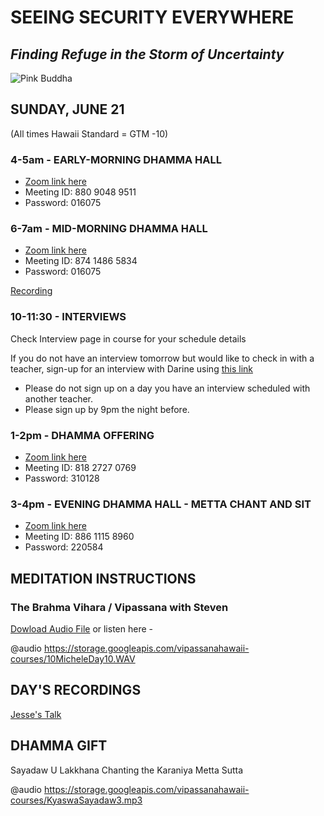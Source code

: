 # SEEING SECURITY EVERYWHERE
## *Finding Refuge in the Storm of Uncertainty*

![Pink Buddha](https://storage.googleapis.com/vipassanahawaii-courses/buddha20.jpg)

## SUNDAY, JUNE 21
(All times Hawaii Standard = GTM -10)

### 4-5am - EARLY-MORNING DHAMMA HALL
- [Zoom link here](https://us02web.zoom.us/j/88090489511?pwd=VFRXY2hYRys4ZUl2UnR2K1daYnd3UT09)
- Meeting ID: 880 9048 9511
- Password: 016075


### 6-7am - MID-MORNING DHAMMA HALL
- [Zoom link here](https://us02web.zoom.us/j/87414865834?pwd=Nzl2a3d1Y0g1NldpRmkrTWF0Z2pBQT09)
- Meeting ID: 874 1486 5834
- Password: 016075

[Recording](https://us02web.zoom.us/rec/share/3ct_H5Khx0pIXrP2xhrTXvIwGJa0eaa80yRLrPVbyhlI4ZOupDIVUBEymtRJKiIc)

### 10-11:30 - INTERVIEWS
Check Interview page in course for your schedule details

If you do not have an interview tomorrow but would like to check in with a teacher, sign-up for an interview with Darine using [this link](https://signup.com/go/OnrFSvH)
- Please do not sign up on a day you have an interview scheduled with another teacher.
- Please sign up by 9pm the night before.


### 1-2pm - DHAMMA OFFERING
- [Zoom link here](https://us02web.zoom.us/j/81827270769?pwd=UFRtbW1vcnprNElpWFNOVFlka2RWZz09)
- Meeting ID: 818 2727 0769
- Password: 310128

### 3-4pm - EVENING DHAMMA HALL - METTA CHANT AND SIT
- [Zoom link here](https://us02web.zoom.us/j/88611158960?pwd=MW5zMjRJTFpYV0l5cTVtUzA3YmI5UT09)
- Meeting ID: 886 1115 8960
- Password: 220584

## MEDITATION INSTRUCTIONS

### The Brahma Vihara / Vipassana  with Steven
[Dowload Audio File](https://storage.googleapis.com/vipassanahawaii-courses/10MicheleDay10.WAV)
or listen here -

@audio https://storage.googleapis.com/vipassanahawaii-courses/10MicheleDay10.WAV

## DAY'S RECORDINGS

[Jesse's Talk](https://us02web.zoom.us/rec/share/4dxPdrCp3XhITZHfslPTRpM-Jcf6X6a8gXRNrqEFyEg_gUSEYTQAzWsZVbhuKust)

## DHAMMA GIFT

Sayadaw U Lakkhana Chanting the Karaniya Metta Sutta

@audio https://storage.googleapis.com/vipassanahawaii-courses/KyaswaSayadaw3.mp3
